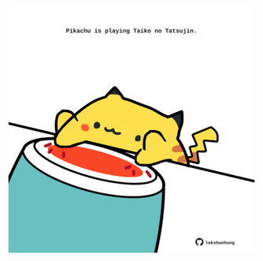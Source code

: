 <!-- built at 16/09/2023, 19:00:53 UTC -->
<p align="center">
  <img width="500" height="500" src="./ReadmeImage.svg">
</p>
